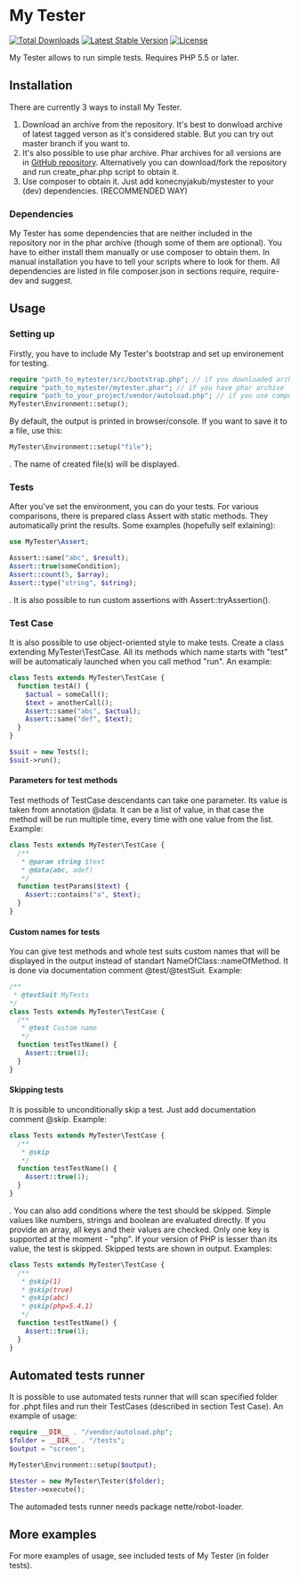 My Tester
=========

[![Total Downloads](https://poser.pugx.org/konecnyjakub/mystester/downloads)](https://packagist.org/packages/konecnyjakub/mystester) [![Latest Stable Version](https://poser.pugx.org/konecnyjakub/mystester/v/stable)](https://github.com/konecnyjakub/mytester/releases) [![License](https://poser.pugx.org/konecnyjakub/mystester/license)](https://github.com/konecnyjakub/mytester/blob/master/LICENSE)

My Tester allows to run simple tests. Requires PHP 5.5 or later.

Installation
------------
There are currently 3 ways to install My Tester.

1. Download an archive from the repository. It's best to donwload archive of latest tagged verson as it's considered stable. But you can try out master branch if you want to.
2. It's also possible to use phar archive. Phar archives for all versions are in [GitHub repository](https://github.com/konecnyjakub/mytester). Alternatively you can download/fork the repository and run create_phar.php script to obtain it.
3. Use composer to obtain it. Just add konecnyjakub/mystester to your (dev) dependencies. (RECOMMENDED WAY)

### Dependencies
My Tester has some dependencies that are neither included in the repository nor in the phar archive (though some of them are optional). You have to either install them manually or use composer  to obtain them. In manual installation you have to tell your scripts where to look for them. All dependencies are listed in file composer.json in sections require, require-dev and suggest.

Usage
-----
### Setting up
Firstly, you have to include My Tester's bootstrap and set up environement for testing.

```php
require "path_to_mytester/src/bootstrap.php"; // if you downloaded archive of repository
require "path_to_mytester/mytester.phar"; // if you have phar archive
require "path_to_your_project/vendor/autoload.php"; // if you use composer
MyTester\Environment::setup();
```
By default, the output is printed in browser/console. If you want to save it to a file, use this:
```php
MyTester\Environment::setup("file");
```
. The name of created file(s) will be displayed.

### Tests
After you've set the environment, you can do your tests. For various comparisons, there is prepared class Assert with static methods. They automatically print the results. Some examples (hopefully self exlaining):
```php
use MyTester\Assert;

Asssert::same("abc", $result);
Assert::true(someCondition);
Assert::count(5, $array);
Assert::type("string", $string);
```
. It is also possible to run custom assertions with Assert::tryAssertion().

### Test Case
It is also possible to use object-oriented style to make tests. Create a class extending MyTester\TestCase. All its methods which name starts with "test" will be automaticaly launched when you call method "run". An example:
```php
class Tests extends MyTester\TestCase {
  function testA() {
    $actual = someCall();
    $text = anotherCall();
    Assert::same("abc", $actual);
    Assert::same("def", $text);
  }
}

$suit = new Tests();
$suit->run();
```

#### Parameters for test methods
Test methods of TestCase descendants can take one parameter. Its value is taken from annotation @data. It can be a list of value, in that case the method will be run multiple time, every time with one value from the list. Example:
```php
class Tests extends MyTester\TestCase {
  /**
   * @param string $text
   * @data(abc, adef)   
   */
  function testParams($text) {
    Assert::contains("a", $text);
  }
}
```

#### Custom names for tests
You can give test methods and whole test suits custom names that will be displayed in the output instead of standart NameOfClass::nameOfMethod. It is done via documentation comment @test/@testSuit. Example:
```php
/**
 * @testSuit MyTests
*/
class Tests extends MyTester\TestCase {
  /**
   * @test Custom name
   */
  function testTestName() {
    Assert::true(1);
  }
}
```

#### Skipping tests
It is possible to unconditionally skip a test. Just add documentation comment @skip. Example:
```php
class Tests extends MyTester\TestCase {
  /**
   * @skip
   */
  function testTestName() {
    Assert::true(1);
  }
}
```
. You can also add conditions where the test should be skipped. Simple values like numbers, strings and boolean are evaluated directly. If you provide an array, all keys and their values are checked. Only one key is supported at the moment - "php". If your version of PHP is lesser than its value, the test is skipped. Skipped tests are shown in output. Examples:
```php
class Tests extends MyTester\TestCase {
  /**
   * @skip(1)
   * @skip(true)
   * @skip(abc)
   * @skip(php=5.4.1)
   */
  function testTestName() {
    Assert::true(1);
  }
}
```

Automated tests runner
----------------------
It is possible to use automated tests runner that will scan specified folder for .phpt files and run their TestCases (described in section Test Case). An example of usage:
```php
require __DIR__ . "/vendor/autoload.php";
$folder = __DIR__ . "/tests";
$output = "screen";

MyTester\Environment::setup($output);

$tester = new MyTester\Tester($folder);
$tester->execute();
```
The automaded tests runner needs package nette/robot-loader.

More examples
-------------
For more examples of usage, see included tests of My Tester (in folder tests).
